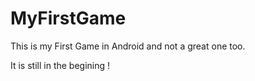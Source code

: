 # MyFirstGame


This is my First Game in Android and not a great one too.

It is still in the begining !
